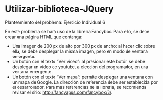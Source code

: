# Utilizar-biblioteca-JQuery
Planteamiento del problema:
Ejercicio Individual 6

En este problema se hará uso de la librería Fancybox. Para ello, se debe crear una
página HTML que contenga:
- Una imagen de 200 px de alto por 300 px de ancho: al hacer clic sobre ella, se
debe desplegar la misma imagen, pero en modo de ventana emergente.
- Un botón con el texto “Ver video”: al presionar este botón se debe desplegar un
video de youtube, a elección del programador, en una ventana emergente.
- Un botón con el texto “Ver mapa”: permite desplegar una ventana con un mapa
de Google. La dirección de referencia debe ser establecida por el desarrollador.
Para más referencias de la librería, se recomienda revisar el sitio:
http://fancyapps.com/fancybox/3/.
